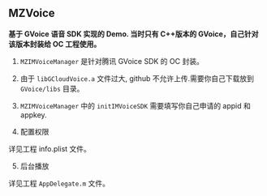 
## MZVoice

**基于 GVoice 语音 SDK 实现的 Demo. 当时只有 C++版本的 GVoice，自己针对该版本封装给 OC 工程使用。**

1. `MZIMVoiceManager` 是针对腾讯 GVoice SDK 的 OC 封装。

2. 由于 `libGCloudVoice.a` 文件过大, github 不允许上传.需要你自己下载放到 `GVoice/libs` 目录。

3. `MZIMVoiceManager` 中的 `initIMVoiceSDK` 需要填写你自己申请的 appid 和 appkey.

4. 配置权限

详见工程 info.plist 文件。

5. 后台播放

详见工程 `AppDelegate.m` 文件。


